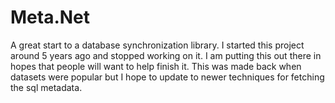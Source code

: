 Meta.Net
========

A great start to a database synchronization library. I started this project around 5 years ago and stopped working on it. I am putting this out there in hopes that people will want to help finish it. This was made back when datasets were popular but I hope to update to newer techniques for fetching the sql metadata.
